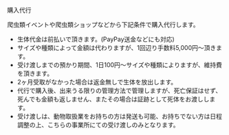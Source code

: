 ---
---

購入代行

爬虫類イベントや爬虫類ショップなどから下記条件で購入代行します。

* 生体代金は前払いで頂きます。(PayPay送金などにも対応)
* サイズや種類によって金額は代わりますが、1回辺り手数料5,000円〜頂きます。
* 受け渡しまでの預かり期間、1日100円〜サイズや種類によりますが、維持費を頂きます。
* 2ヶ月受取がなかった場合は返金無しで生体を放出します。
* 代行で購入後、出来うる限りの管理方法で管理しますが、死亡保証はせず、死んでも金額も返しません、またその場合は証跡として死体をお渡しします。
* 受け渡しは、動物取扱業をお持ちの方は発送も可能、お持ちでない方は日程調整の上、こちらの事業所にての受け渡しのみとなります。
